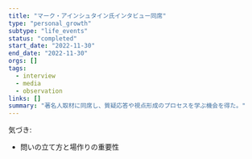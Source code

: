 ```yaml
---
title: "マーク・アインシュタイン氏インタビュー同席"
type: "personal_growth"
subtype: "life_events"
status: "completed"
start_date: "2022-11-30"
end_date: "2022-11-30"
orgs: []
tags:
  - interview
  - media
  - observation
links: []
summary: "著名人取材に同席し、質疑応答や視点形成のプロセスを学ぶ機会を得た。"
---
```


気づき:
- 問いの立て方と場作りの重要性


